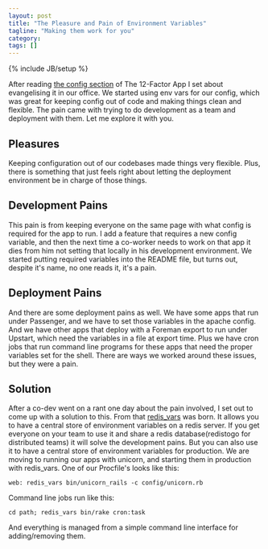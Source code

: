 ```yaml
---
layout: post
title: "The Pleasure and Pain of Environment Variables"
tagline: "Making them work for you"
category: 
tags: []
---
```

{% include JB/setup %}

After reading [the config section](http://www.12factor.net/config) of The 12-Factor App I set about evangelising it in our office. We started using env vars for our config, which was great for keeping config out of code and making things clean and flexible. The pain came with trying to do development as a team and deployment with them. Let me explore it with you.

## Pleasures

Keeping configuration out of our codebases made things very flexible. Plus, there is something that just feels right about letting the deployment environment be in charge of those things.

## Development Pains

This pain is from keeping everyone on the same page with what config is required for the app to run. I add a feature that requires a new config variable, and then the next time a co-worker needs to work on that app it dies from him not setting that locally in his development environment. We started putting required variables into the README file, but turns out, despite it's name, no one reads it, it's a pain.

## Deployment Pains

And there are some deployment pains as well. We have some apps that run under Passenger, and we have to set those variables in the apache config. And we have other apps that deploy with a Foreman export to run under Upstart, which need the variables in a file at export time. Plus we have cron jobs that run command line programs for these apps that need the proper variables set for the shell. There are ways we worked around these issues, but they were a pain.

## Solution

After a co-dev went on a rant one day about the pain involved, I set out to come up with a solution to this. From that [redis_vars](https://github.com/danielfarrell/redis_vars) was born. It allows you to have a central store of environment variables on a redis server. If you get everyone on your team to use it and share a redis database(redistogo for distributed teams) it will solve the development pains. But you can also use it to have a central store of environment variables for production. We are moving to running our apps with unicorn, and starting them in production with redis_vars. One of our Procfile's looks like this:

    web: redis_vars bin/unicorn_rails -c config/unicorn.rb

Command line jobs run like this:

    cd path; redis_vars bin/rake cron:task

And everything is managed from a simple command line interface for adding/removing them.
